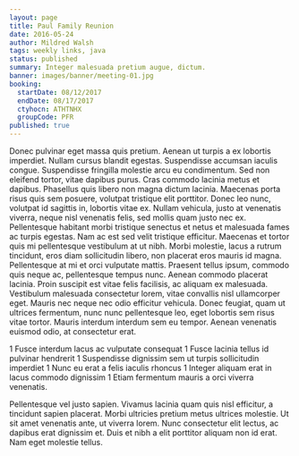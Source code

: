 ```yaml
---
layout: page
title: Paul Family Reunion
date: 2016-05-24
author: Mildred Walsh
tags: weekly links, java
status: published
summary: Integer malesuada pretium augue, dictum.
banner: images/banner/meeting-01.jpg
booking:
  startDate: 08/12/2017
  endDate: 08/17/2017
  ctyhocn: ATHTNHX
  groupCode: PFR
published: true
---
```

Donec pulvinar eget massa quis pretium. Aenean ut turpis a ex lobortis imperdiet. Nullam cursus blandit egestas. Suspendisse accumsan iaculis congue. Suspendisse fringilla molestie arcu eu condimentum. Sed non eleifend tortor, vitae dapibus purus. Cras commodo lacinia metus et dapibus. Phasellus quis libero non magna dictum lacinia. Maecenas porta risus quis sem posuere, volutpat tristique elit porttitor.
Donec leo nunc, volutpat id sagittis in, lobortis vitae ex. Nullam vehicula, justo at venenatis viverra, neque nisl venenatis felis, sed mollis quam justo nec ex. Pellentesque habitant morbi tristique senectus et netus et malesuada fames ac turpis egestas. Nam ac est sed velit tristique efficitur. Maecenas et tortor quis mi pellentesque vestibulum at ut nibh. Morbi molestie, lacus a rutrum tincidunt, eros diam sollicitudin libero, non placerat eros mauris id magna. Pellentesque at mi et orci vulputate mattis. Praesent tellus ipsum, commodo quis neque ac, pellentesque tempus nunc. Aenean commodo placerat lacinia. Proin suscipit est vitae felis facilisis, ac aliquam ex malesuada. Vestibulum malesuada consectetur lorem, vitae convallis nisl ullamcorper eget. Mauris nec neque nec odio efficitur vehicula. Donec feugiat, quam ut ultrices fermentum, nunc nunc pellentesque leo, eget lobortis sem risus vitae tortor. Mauris interdum interdum sem eu tempor. Aenean venenatis euismod odio, at consectetur erat.

1 Fusce interdum lacus ac vulputate consequat
1 Fusce lacinia tellus id pulvinar hendrerit
1 Suspendisse dignissim sem ut turpis sollicitudin imperdiet
1 Nunc eu erat a felis iaculis rhoncus
1 Integer aliquam erat in lacus commodo dignissim
1 Etiam fermentum mauris a orci viverra venenatis.

Pellentesque vel justo sapien. Vivamus lacinia quam quis nisl efficitur, a tincidunt sapien placerat. Morbi ultricies pretium metus ultrices molestie. Ut sit amet venenatis ante, ut viverra lorem. Nunc consectetur elit lectus, ac dapibus erat dignissim et. Duis et nibh a elit porttitor aliquam non id erat. Nam eget molestie tellus.
